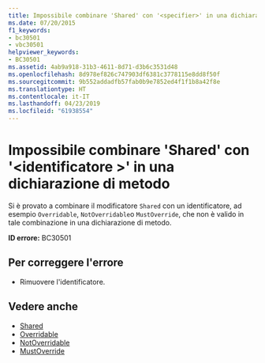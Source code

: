 ```yaml
---
title: Impossibile combinare 'Shared' con '<specifier>' in una dichiarazione di metodo
ms.date: 07/20/2015
f1_keywords:
- bc30501
- vbc30501
helpviewer_keywords:
- BC30501
ms.assetid: 4ab9a918-31b3-4611-8d71-d3b6c3531d48
ms.openlocfilehash: 8d978ef826c747903df6381c3778115e8dd8f50f
ms.sourcegitcommit: 9b552addadfb57fab0b9e7852ed4f1f1b8a42f8e
ms.translationtype: HT
ms.contentlocale: it-IT
ms.lasthandoff: 04/23/2019
ms.locfileid: "61938554"
---
```

# <a name="shared-cannot-be-combined-with-specifier-on-a-method-declaration"></a>Impossibile combinare 'Shared' con '\<identificatore >' in una dichiarazione di metodo
Si è provato a combinare il modificatore `Shared` con un identificatore, ad esempio `Overridable`, `NotOverridable`o `MustOverride`, che non è valido in tale combinazione in una dichiarazione di metodo.  
  
 **ID errore:** BC30501  
  
## <a name="to-correct-this-error"></a>Per correggere l'errore  
  
- Rimuovere l'identificatore.  
  
## <a name="see-also"></a>Vedere anche

- [Shared](../../visual-basic/language-reference/modifiers/shared.md)
- [Overridable](../../visual-basic/language-reference/modifiers/overridable.md)
- [NotOverridable](../../visual-basic/language-reference/modifiers/notoverridable.md)
- [MustOverride](../../visual-basic/language-reference/modifiers/mustoverride.md)
